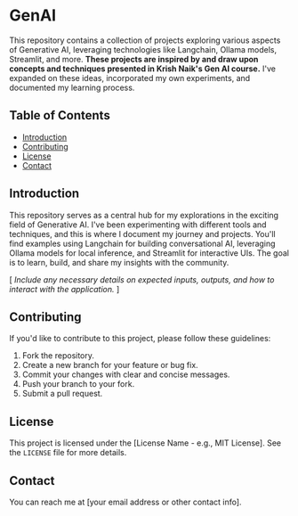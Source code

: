 # GenAI

This repository contains a collection of projects exploring various aspects of Generative AI, leveraging technologies like Langchain, Ollama models, Streamlit, and more. **These projects are inspired by and draw upon concepts and techniques presented in Krish Naik's Gen AI course.** I've expanded on these ideas, incorporated my own experiments, and documented my learning process.

## Table of Contents

- [Introduction](#introduction)
- [Contributing](#contributing)
- [License](#license)
- [Contact](#contact)

## Introduction

This repository serves as a central hub for my explorations in the exciting field of Generative AI. I've been experimenting with different tools and techniques, and this is where I document my journey and projects.  You'll find examples using Langchain for building conversational AI, leveraging Ollama models for local inference, and Streamlit for interactive UIs. The goal is to learn, build, and share my insights with the community.

[ *Include any necessary details on expected inputs, outputs, and how to interact with the application.* ]

## Contributing

If you'd like to contribute to this project, please follow these guidelines:
1. Fork the repository.
2. Create a new branch for your feature or bug fix.
3. Commit your changes with clear and concise messages.
4. Push your branch to your fork.
5. Submit a pull request.

## License

This project is licensed under the [License Name - e.g., MIT License]. See the `LICENSE` file for more details.

## Contact

You can reach me at [your email address or other contact info].
